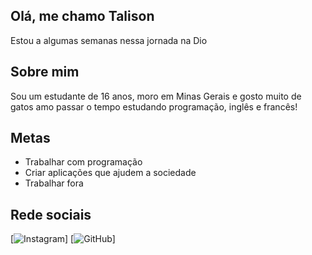 ## Olá, me chamo Talison
Estou a algumas semanas nessa jornada na Dio

## Sobre mim
Sou um estudante de 16 anos, moro em Minas Gerais e gosto muito de gatos
amo passar o tempo estudando programação, inglês e francês!

## Metas
- Trabalhar com programação
- Criar aplicações que ajudem a sociedade
- Trabalhar fora

## Rede sociais
[![Instagram](https://instagram.com/talissonfelipe._)]
[![GitHub](https://github.com/talissonfelipe)]